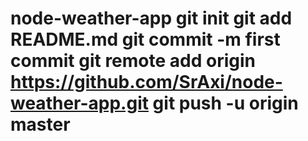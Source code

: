 # node-weather-app git init git add README.md git commit -m first commit git remote add origin https://github.com/SrAxi/node-weather-app.git git push -u origin master
